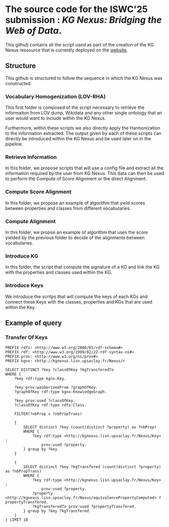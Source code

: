 # The source code for the ISWC'25 submission : _KG Nexus: Bridging the Web of Data_.

This github contains all the script used as part of the creation of the KG Nexus ressource that is currently deployed on the [website](https://kgnexus.lisn.upsaclay.fr/).


## Structure 

This github is structured to follow the sequence in which the KG Nexus was constructed. 

### Vocabulary Homogenization (LOV-RHA)

This first folder is composed of the script necessary to retrieve the informaiton from LOV dump, Wikidata and any other single ontology that an user would want to include within the KG Nexus. 

Furthermore, within these scripts we also directly apply the Harmonization to the information extracted. The output given by each of these scripts can directly be introduced within the KG Nexus and be used later on in the pipeline. 

### Retrieve Information 

In this folder, we propose scripts that will use a config file and extract all the information required by the user from KG Nexus. This data can then be used to perform the Compute of Score Alignment or the direct Alignment. 

### Compute Score Alignment 

In this folder, we propose an example of algorithm that yield scores between properties and classes from different vocabularies.

### Compute Alignment

In this folder, we propse an example of algorithm that uses the score yielded by the previous folder to decide of the alignments between vocabularies. 

### Introduce KG 

In this folder, the script that compute the signature of a KG and link the KG with the properties and classes used within the KG. 

### Introduce Keys

We introduce the scritps that will compute the keys of each KGs and connect these Keys with the classes, properties and KGs that are used within the Key.

## Example of query 

### Transfer Of Keys 
```sparql
PREFIX rdfs: <http://www.w3.org/2000/01/rdf-schema#>
PREFIX rdf: <http://www.w3.org/1999/02/22-rdf-syntax-ns#>
PREFIX prov: <http://www.w3.org/ns/prov#>
PREFIX kgnx: <http://kgnexus.lisn.upsaclay.fr/Nexus/>

SELECT DISTINCT ?key ?classOfKey ?kgTransferedTo
WHERE {
    ?key rdf:type kgnx:Key.
    
    ?key prov:wasDerivedFrom ?graphOfKey.
    ?graphOfKey rdf:type kgnx:KnowledgeGraph.
        
    ?key prov:used ?classOfKey.
    ?classOfKey rdf:type rdfs:Class.
    
    FILTER(?nbProp = ?nbPropTrans)
    
    {
        SELECT distinct ?key (count(distinct ?property) as ?nbProp)
        WHERE {
            ?key rdf:type <http://kgnexus.lisn.upsaclay.fr/Nexus/Key> ;
                prov:used ?property.
        } group by ?key
    }
    
    {
        SELECT distinct ?key ?kgTransfered (count(distinct ?property) as ?nbPropTrans)
        WHERE {
            ?key rdf:type <http://kgnexus.lisn.upsaclay.fr/Nexus/Key> ;
                prov:used ?property.
            ?property  <http://kgnexus.lisn.upsaclay.fr/Nexus/equivalencePropertyComputed> ?propertyTransfered.
           	?kgTransferedTo prov:used ?propertyTransfered.
        } group by ?key ?kgTransfered
    }
} LIMIT 10
```
    
